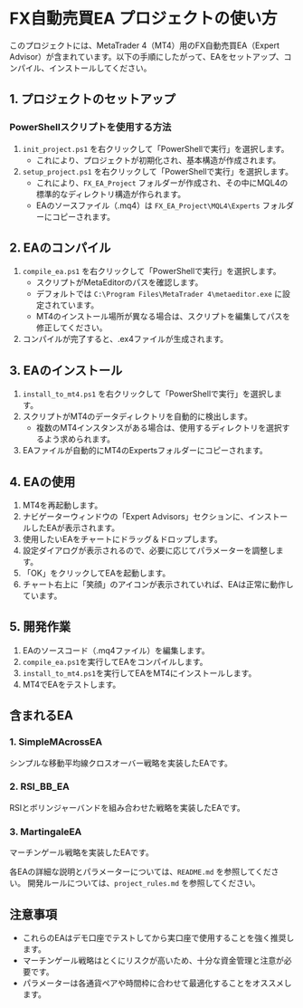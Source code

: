 # FX自動売買EA プロジェクトの使い方

このプロジェクトには、MetaTrader 4（MT4）用のFX自動売買EA（Expert Advisor）が含まれています。以下の手順にしたがって、EAをセットアップ、コンパイル、インストールしてください。

## 1. プロジェクトのセットアップ

### PowerShellスクリプトを使用する方法

1. `init_project.ps1` を右クリックして「PowerShellで実行」を選択します。
   - これにより、プロジェクトが初期化され、基本構造が作成されます。
2. `setup_project.ps1` を右クリックして「PowerShellで実行」を選択します。
   - これにより、`FX_EA_Project` フォルダーが作成され、その中にMQL4の標準的なディレクトリ構造が作られます。
   - EAのソースファイル（.mq4）は `FX_EA_Project\MQL4\Experts` フォルダーにコピーされます。

## 2. EAのコンパイル

1. `compile_ea.ps1` を右クリックして「PowerShellで実行」を選択します。
   - スクリプトがMetaEditorのパスを確認します。
   - デフォルトでは `C:\Program Files\MetaTrader 4\metaeditor.exe` に設定されています。
   - MT4のインストール場所が異なる場合は、スクリプトを編集してパスを修正してください。
2. コンパイルが完了すると、.ex4ファイルが生成されます。

## 3. EAのインストール

1. `install_to_mt4.ps1` を右クリックして「PowerShellで実行」を選択します。
2. スクリプトがMT4のデータディレクトリを自動的に検出します。
   - 複数のMT4インスタンスがある場合は、使用するディレクトリを選択するよう求められます。
3. EAファイルが自動的にMT4のExpertsフォルダーにコピーされます。

## 4. EAの使用

1. MT4を再起動します。
2. ナビゲーターウィンドウの「Expert Advisors」セクションに、インストールしたEAが表示されます。
3. 使用したいEAをチャートにドラッグ＆ドロップします。
4. 設定ダイアログが表示されるので、必要に応じてパラメーターを調整します。
5. 「OK」をクリックしてEAを起動します。
6. チャート右上に「笑顔」のアイコンが表示されていれば、EAは正常に動作しています。

## 5. 開発作業

1. EAのソースコード（.mq4ファイル）を編集します。
2. `compile_ea.ps1`を実行してEAをコンパイルします。
3. `install_to_mt4.ps1`を実行してEAをMT4にインストールします。
4. MT4でEAをテストします。

## 含まれるEA

### 1. SimpleMAcrossEA

シンプルな移動平均線クロスオーバー戦略を実装したEAです。

### 2. RSI_BB_EA

RSIとボリンジャーバンドを組み合わせた戦略を実装したEAです。

### 3. MartingaleEA

マーチンゲール戦略を実装したEAです。

各EAの詳細な説明とパラメーターについては、`README.md` を参照してください。
開発ルールについては、`project_rules.md` を参照してください。

## 注意事項

- これらのEAはデモ口座でテストしてから実口座で使用することを強く推奨します。
- マーチンゲール戦略はとくにリスクが高いため、十分な資金管理と注意が必要です。
- パラメーターは各通貨ペアや時間枠に合わせて最適化することをオススメします。
